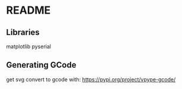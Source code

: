 # README

## Libraries
matplotlib
pyserial

## Generating GCode
get svg
convert to gcode with: https://pypi.org/project/vpype-gcode/